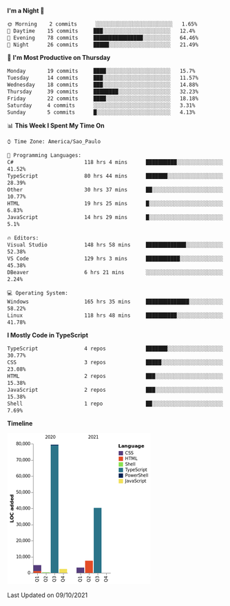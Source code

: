 <!--START_SECTION:waka-->
**I'm a Night 🦉** 

```text
🌞 Morning    2 commits      ░░░░░░░░░░░░░░░░░░░░░░░░░   1.65% 
🌆 Daytime    15 commits     ███░░░░░░░░░░░░░░░░░░░░░░   12.4% 
🌃 Evening    78 commits     ████████████████░░░░░░░░░   64.46% 
🌙 Night      26 commits     █████░░░░░░░░░░░░░░░░░░░░   21.49%

```
📅 **I'm Most Productive on Thursday** 

```text
Monday       19 commits     ████░░░░░░░░░░░░░░░░░░░░░   15.7% 
Tuesday      14 commits     ███░░░░░░░░░░░░░░░░░░░░░░   11.57% 
Wednesday    18 commits     ███░░░░░░░░░░░░░░░░░░░░░░   14.88% 
Thursday     39 commits     ████████░░░░░░░░░░░░░░░░░   32.23% 
Friday       22 commits     ████░░░░░░░░░░░░░░░░░░░░░   18.18% 
Saturday     4 commits      ░░░░░░░░░░░░░░░░░░░░░░░░░   3.31% 
Sunday       5 commits      █░░░░░░░░░░░░░░░░░░░░░░░░   4.13%

```


📊 **This Week I Spent My Time On** 

```text
⌚︎ Time Zone: America/Sao_Paulo

💬 Programming Languages: 
C#                       118 hrs 4 mins      ██████████░░░░░░░░░░░░░░░   41.52% 
TypeScript               80 hrs 44 mins      ███████░░░░░░░░░░░░░░░░░░   28.39% 
Other                    30 hrs 37 mins      ██░░░░░░░░░░░░░░░░░░░░░░░   10.77% 
HTML                     19 hrs 25 mins      █░░░░░░░░░░░░░░░░░░░░░░░░   6.83% 
JavaScript               14 hrs 29 mins      █░░░░░░░░░░░░░░░░░░░░░░░░   5.1%

🔥 Editors: 
Visual Studio            148 hrs 58 mins     █████████████░░░░░░░░░░░░   52.38% 
VS Code                  129 hrs 3 mins      ███████████░░░░░░░░░░░░░░   45.38% 
DBeaver                  6 hrs 21 mins       ░░░░░░░░░░░░░░░░░░░░░░░░░   2.24%

💻 Operating System: 
Windows                  165 hrs 35 mins     ██████████████░░░░░░░░░░░   58.22% 
Linux                    118 hrs 48 mins     ██████████░░░░░░░░░░░░░░░   41.78%

```

**I Mostly Code in TypeScript** 

```text
TypeScript               4 repos             ███████░░░░░░░░░░░░░░░░░░   30.77% 
CSS                      3 repos             █████░░░░░░░░░░░░░░░░░░░░   23.08% 
HTML                     2 repos             ███░░░░░░░░░░░░░░░░░░░░░░   15.38% 
JavaScript               2 repos             ███░░░░░░░░░░░░░░░░░░░░░░   15.38% 
Shell                    1 repo              ██░░░░░░░░░░░░░░░░░░░░░░░   7.69%

```


**Timeline**

![Chart not found](https://raw.githubusercontent.com/jonhoffmam/jonhoffmam/master/charts/bar_graph.png) 


 Last Updated on 09/10/2021
<!--END_SECTION:waka-->
